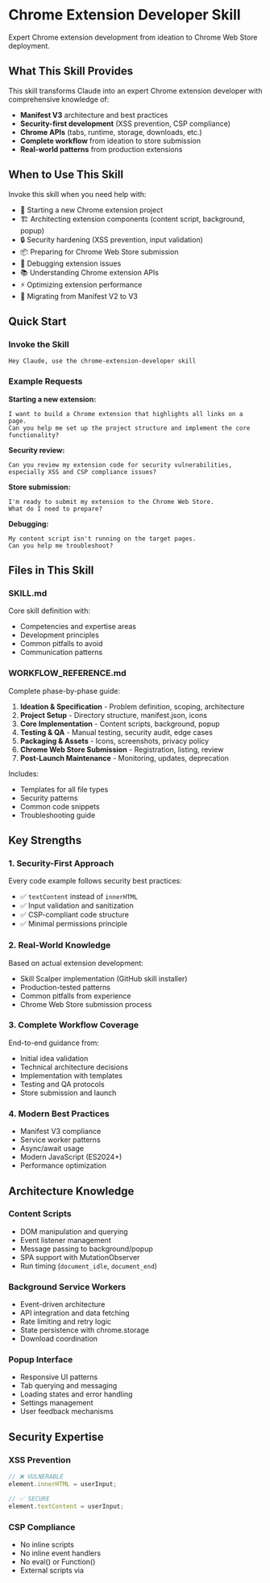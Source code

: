 # Chrome Extension Developer Skill

Expert Chrome extension development from ideation to Chrome Web Store deployment.

## What This Skill Provides

This skill transforms Claude into an expert Chrome extension developer with comprehensive knowledge of:

- **Manifest V3** architecture and best practices
- **Security-first development** (XSS prevention, CSP compliance)
- **Chrome APIs** (tabs, runtime, storage, downloads, etc.)
- **Complete workflow** from ideation to store submission
- **Real-world patterns** from production extensions

## When to Use This Skill

Invoke this skill when you need help with:

- 🚀 Starting a new Chrome extension project
- 🏗️ Architecting extension components (content script, background, popup)
- 🔒 Security hardening (XSS prevention, input validation)
- 📦 Preparing for Chrome Web Store submission
- 🐛 Debugging extension issues
- 📚 Understanding Chrome extension APIs
- ⚡ Optimizing extension performance
- 🔄 Migrating from Manifest V2 to V3

## Quick Start

### Invoke the Skill
```
Hey Claude, use the chrome-extension-developer skill
```

### Example Requests

**Starting a new extension:**
```
I want to build a Chrome extension that highlights all links on a page.
Can you help me set up the project structure and implement the core functionality?
```

**Security review:**
```
Can you review my extension code for security vulnerabilities,
especially XSS and CSP compliance issues?
```

**Store submission:**
```
I'm ready to submit my extension to the Chrome Web Store.
What do I need to prepare?
```

**Debugging:**
```
My content script isn't running on the target pages.
Can you help me troubleshoot?
```

## Files in This Skill

### SKILL.md
Core skill definition with:
- Competencies and expertise areas
- Development principles
- Common pitfalls to avoid
- Communication patterns

### WORKFLOW_REFERENCE.md
Complete phase-by-phase guide:
1. **Ideation & Specification** - Problem definition, scoping, architecture
2. **Project Setup** - Directory structure, manifest.json, icons
3. **Core Implementation** - Content scripts, background, popup
4. **Testing & QA** - Manual testing, security audit, edge cases
5. **Packaging & Assets** - Icons, screenshots, privacy policy
6. **Chrome Web Store Submission** - Registration, listing, review
7. **Post-Launch Maintenance** - Monitoring, updates, deprecation

Includes:
- Templates for all file types
- Security patterns
- Common code snippets
- Troubleshooting guide

## Key Strengths

### 1. Security-First Approach
Every code example follows security best practices:
- ✅ `textContent` instead of `innerHTML`
- ✅ Input validation and sanitization
- ✅ CSP-compliant code structure
- ✅ Minimal permissions principle

### 2. Real-World Knowledge
Based on actual extension development:
- Skill Scalper implementation (GitHub skill installer)
- Production-tested patterns
- Common pitfalls from experience
- Chrome Web Store submission process

### 3. Complete Workflow Coverage
End-to-end guidance from:
- Initial idea validation
- Technical architecture decisions
- Implementation with templates
- Testing and QA protocols
- Store submission and launch

### 4. Modern Best Practices
- Manifest V3 compliance
- Service worker patterns
- Async/await usage
- Modern JavaScript (ES2024+)
- Performance optimization

## Architecture Knowledge

### Content Scripts
- DOM manipulation and querying
- Event listener management
- Message passing to background/popup
- SPA support with MutationObserver
- Run timing (`document_idle`, `document_end`)

### Background Service Workers
- Event-driven architecture
- API integration and data fetching
- Rate limiting and retry logic
- State persistence with chrome.storage
- Download coordination

### Popup Interface
- Responsive UI patterns
- Tab querying and messaging
- Loading states and error handling
- Settings management
- User feedback mechanisms

## Security Expertise

### XSS Prevention
```javascript
// ❌ VULNERABLE
element.innerHTML = userInput;

// ✅ SECURE
element.textContent = userInput;
```

### CSP Compliance
- No inline scripts
- No inline event handlers
- No eval() or Function()
- External scripts via <script src="">

### Input Validation
- URL validation
- Filename sanitization
- Email validation
- Data type checking

## Chrome Web Store Knowledge

### Submission Requirements
- 16x16, 48x48, 128x128px icons
- 3-5 screenshots (1280x800 or 640x400)
- Privacy policy (if collecting data)
- Permission justifications
- Single purpose statement

### Common Rejection Reasons
1. Excessive keywords
2. Misleading functionality
3. Insufficient permission justification
4. Policy violations
5. Security vulnerabilities

### Review Timeline
- First submission: 1 day to 2 weeks
- Updates: 1-3 days typically
- Complex permissions: longer review

## Example Workflows

### Create Basic Extension
```
User: I want to make an extension that changes the background color of websites

Skill Response:
1. Creates manifest.json with activeTab permission
2. Sets up content script to modify background
3. Adds popup with color picker
4. Implements message passing
5. Provides load instructions
6. Suggests enhancements
```

### Security Audit
```
User: Review this code for security issues

Skill Response:
1. Scans for innerHTML usage
2. Checks CSP compliance
3. Validates input handling
4. Reviews permission scope
5. Identifies XSS vectors
6. Provides secure refactored code
```

### Store Submission
```
User: Help me submit to Chrome Web Store

Skill Response:
1. Verifies all assets ready
2. Reviews manifest completeness
3. Generates permission justifications
4. Provides privacy policy template
5. Creates submission checklist
6. Explains review process
```

## Technical Patterns

### Message Passing
```javascript
// Send message
chrome.runtime.sendMessage({ action: 'getData' }, (response) => {
  console.log(response.data);
});

// Receive message
chrome.runtime.onMessage.addListener((request, sender, sendResponse) => {
  if (request.action === 'getData') {
    sendResponse({ data: fetchData() });
  }
  return true; // Keep channel open for async
});
```

### Storage Operations
```javascript
// Save
await chrome.storage.local.set({ key: value });

// Load
const result = await chrome.storage.local.get('key');

// Remove
await chrome.storage.local.remove('key');
```

### Tab Queries
```javascript
// Get active tab
const [tab] = await chrome.tabs.query({ active: true, currentWindow: true });

// Send message to tab
await chrome.tabs.sendMessage(tab.id, { action: 'doSomething' });
```

## Limitations

This skill does NOT cover:
- Chrome Apps (deprecated)
- Legacy Manifest V2 (use V3)
- Firefox-specific WebExtensions
- Native binary modules
- Chrome-internal pages (chrome://)

## Updates & Maintenance

This skill is based on:
- Chrome Extensions Manifest V3 (current)
- Chrome 88+ compatibility
- Knowledge cutoff: January 2025

For the latest Chrome extension updates:
- [Chrome Extensions Docs](https://developer.chrome.com/docs/extensions/)
- [Manifest V3 Guide](https://developer.chrome.com/docs/extensions/mv3/intro/)

## Troubleshooting

### Skill Not Activating
```bash
# Verify skill installation
ls ~/.claude/skills/chrome-extension-developer/

# Expected files:
# - SKILL.md
# - README.md
# - WORKFLOW_REFERENCE.md
```

### Getting Help
If the skill doesn't address your needs:
1. Provide specific error messages
2. Share relevant code snippets
3. Describe expected vs. actual behavior
4. Mention Chrome version
5. Include console errors

## Contributing

Found an issue or have an improvement?
1. Document the problem/suggestion
2. Provide examples if applicable
3. Note Chrome version and OS
4. Share error messages or logs

## License

This skill is provided as-is for educational and development purposes.

---

## Quick Reference Card

### Manifest V3 Basics
```json
{
  "manifest_version": 3,
  "name": "Extension Name",
  "version": "1.0.0",
  "action": { "default_popup": "popup.html" },
  "permissions": ["storage", "activeTab"],
  "host_permissions": ["https://example.com/*"],
  "background": { "service_worker": "background.js" },
  "content_scripts": [{
    "matches": ["https://example.com/*"],
    "js": ["content.js"]
  }]
}
```

### Essential APIs
| API | Purpose | Example |
|-----|---------|---------|
| chrome.runtime | Messaging, lifecycle | `sendMessage()`, `onMessage` |
| chrome.tabs | Tab management | `query()`, `sendMessage()` |
| chrome.storage | Data persistence | `local.set()`, `local.get()` |
| chrome.downloads | File downloads | `download()`, `onChanged` |
| chrome.scripting | Dynamic injection | `executeScript()` |

### Security Rules
- ✅ Use `textContent` not `innerHTML`
- ✅ Validate all user input
- ✅ Minimal permissions only
- ✅ HTTPS for external requests
- ❌ No inline scripts/handlers
- ❌ No eval() or Function()

### File Sizes
- 16x16px - Toolbar icon
- 48x48px - Management page
- 128x128px - Chrome Web Store
- 1280x800 or 640x400 - Screenshots

### Load Extension
1. chrome://extensions/
2. Enable Developer mode
3. Load unpacked
4. Select directory

### Message Pattern
```javascript
// Send
chrome.runtime.sendMessage({ action: 'x' }, callback);

// Receive
chrome.runtime.onMessage.addListener((msg, sender, respond) => {
  respond({ data: 'y' });
  return true; // for async
});
```

### Common Errors
| Error | Cause | Fix |
|-------|-------|-----|
| Extension not loading | manifest.json syntax | Validate JSON |
| Content script not running | Wrong matches pattern | Check URL pattern |
| Messages not passing | No return true | Add return true |
| Service worker dying | No persistence | Use chrome.storage |

---

**Version**: 1.0.0
**Last Updated**: 2025-10-22
**Manifest**: V3
**Chrome**: 88+
